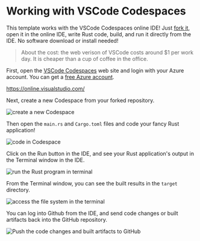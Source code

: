 # Working with VSCode Codespaces

This template works with the VSCode Codespaces online IDE! Just [fork it](https://github.com/second-state/learn-rust-with-github-actions/fork), 
open it in the online IDE, write Rust code, build, and run it directly from the IDE. No software download or install needed!

> About the cost: the web verison of VSCode costs around $1 per work day. It is cheaper than a cup of coffee in the office.

First, open the [VSCode Codespaces](https://online.visualstudio.com/) web site and login with your Azure account. You can get a [free Azure account](https://azure.microsoft.com/en-us/free/).

https://online.visualstudio.com/

Next, create a new Codespace from your forked repository.

![create a new Codespace](https://www.secondstate.io/external/img/vscode_create.png)

Then open the `main.rs` and `Cargo.toml` files and code your fancy Rust application!

![code in Codespace](https://www.secondstate.io/external/img/vscode_code.png)

Click on the Run button in the IDE, and see your Rust application's output in the Terminal window in the IDE.

![run the Rust program in terminal](https://www.secondstate.io/external/img/vscode_run.png)

From the Terminal window, you can see the built results in the `target` directory.

![access the file system in the terminal](https://www.secondstate.io/external/img/vscode_terminal.png)

You can log into Github from the IDE, and send code changes or built artifacts back into the GitHub repository.

![Push the code changes and built artifacts to GitHub](https://www.secondstate.io/external/img/vscode_git.png)




